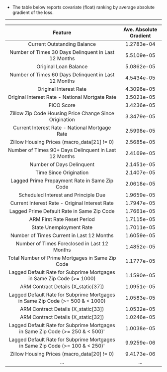 - The table below reports covariate (float) ranking by average absolute gradient of the loss.

------

| Feature                                                                       | Ave. Absolute Gradient |
|:-----------------------------------------------------------------------------:|:----------------------:|
| Current Outstanding Balance                                                   | 1.2783e-04             |
| Number of Times 30 Days Delinquent in Last 12 Months                          | 5.5109e-05             |
| Original Loan Balance                                                         | 5.0862e-05             |
| Number of Times 60 Days Delinquent in Last 12 Months                          | 4.5434e-05             |
| Original Interest Rate                                                        | 4.3096e-05             |
| Original Interest Rate - National Mortgate Rate                               | 3.5021e-05             |
| FICO Score                                                                    | 3.4236e-05             |
| Zillow Zip Code Housing Price Change Since Origination                        | 3.3479e-05             |
| Current Interest Rate - National Mortgage Rate                                | 2.5998e-05             |
| Zillow Housing Prices (macro_data[21] != 0)                                   | 2.5685e-05             |
| Number of Times 90+ Days Delinquent in Last 12 Months                         | 2.4169e-05             |
| Number of Days Delinquent                                                     | 2.1451e-05             |
| Time Since Origination                                                        | 2.1407e-05             |
| Lagged Prime Prepayment Rate in Same Zip Code                                 | 2.0618e-05             |
| Scheduled Interest and Principle Due                                          | 1.9659e-05             |
| Current Interest Rate - Original Interest Rate                                | 1.7947e-05             |
| Lagged Prime Default Rate in Same Zip Code                                    | 1.7661e-05             |
| ARM First Rate Reset Period                                                   | 1.7115e-05             |
| State Unemployment Rate                                                       | 1.7011e-05             |
| Number of Times Current in Last 12 Months                                     | 1.6059e-05             |
| Number of Times Foreclosed in Last 12 Months                                  | 1.4852e-05             |
| Total Number of Prime Mortgages in Same Zip Code                              | 1.1777e-05             |
| Lagged Default Rate for Subprime Mortgages in Same Zip Code (>= 1000)         | 1.1590e-05             |
| ARM Contract Details (X_static[37])                                           | 1.0951e-05             |
| Lagged Default Rate for Subprime Mortgages in Same Zip Code (>= 500 & < 1000) | 1.0583e-05             |
| ARM Contract Details (X_static[33])                                           | 1.0532e-05             |
| ARM Contract Details (X_static[32])                                           | 1.0246e-05             |
| Lagged Default Rate for Subprime Mortgages in Same Zip Code (>= 250 & < 500)' | 1.0038e-05             |
| Lagged Default Rate for Subprime Mortgages in Same Zip Code (>= 100 & < 250)' | 9.9259e-06             |
| Zillow Housing Prices (macro_data[20] != 0)                                   | 9.4173e-06             |
| ...                                                                           | ...                    |
